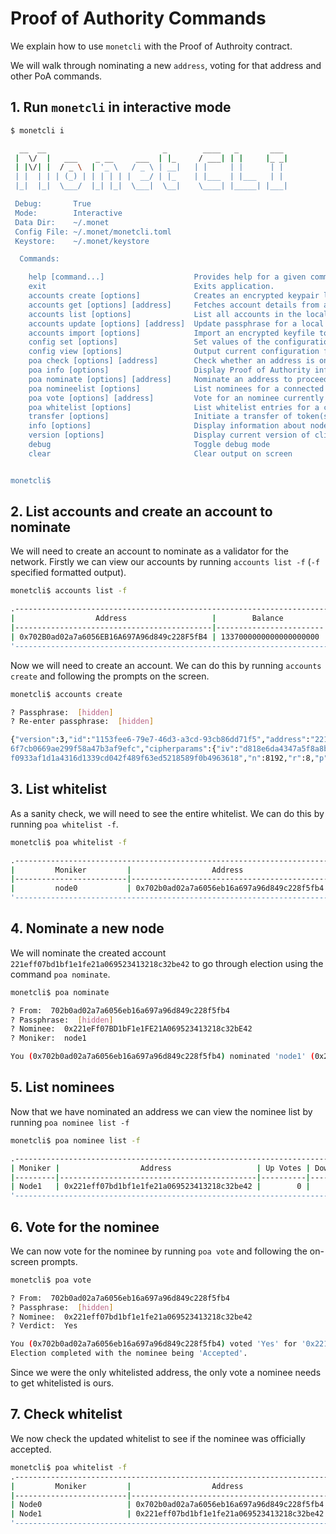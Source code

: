 # Proof of Authority Commands

We explain how to use `monetcli` with the Proof of Authroity contract.

We will walk through nominating a new `address`, voting for that address and other PoA commands.

## 1. Run `monetcli` in interactive mode

```bash
$ monetcli i

  __  __                          _        ____   _       ___
 |  \/  |   ___    _ __     ___  | |_     / ___| | |     |_ _|
 | |\/| |  / _ \  | '_ \   / _ \ | __|   | |     | |      | |
 | |  | | | (_) | | | | | |  __/ | |_    | |___  | |___   | |
 |_|  |_|  \___/  |_| |_|  \___|  \__|    \____| |_____| |___|

 Debug:       True
 Mode:        Interactive
 Data Dir:    ~/.monet
 Config File: ~/.monet/monetcli.toml
 Keystore:    ~/.monet/keystore

  Commands:

    help [command...]                    Provides help for a given command.
    exit                                 Exits application.
    accounts create [options]            Creates an encrypted keypair locally
    accounts get [options] [address]     Fetches account details from a connected node
    accounts list [options]              List all accounts in the local keystore directory
    accounts update [options] [address]  Update passphrase for a local account
    accounts import [options]            Import an encrypted keyfile to the keystore
    config set [options]                 Set values of the configuration inside the data directory
    config view [options]                Output current configuration file
    poa check [options] [address]        Check whether an address is on the whitelist
    poa info [options]                   Display Proof of Authority information
    poa nominate [options] [address]     Nominate an address to proceed to election
    poa nomineelist [options]            List nominees for a connected node
    poa vote [options] [address]         Vote for an nominee currently in election
    poa whitelist [options]              List whitelist entries for a connected node
    transfer [options]                   Initiate a transfer of token(s) to an address
    info [options]                       Display information about node
    version [options]                    Display current version of cli
    debug                                Toggle debug mode
    clear                                Clear output on screen


monetcli$
```

## 2. List accounts and create an account to nominate

We will need to create an account to nominate as a validator for the network. Firstly we can view our accounts by running `accounts list -f` (`-f` specified formatted output).

```bash
monetcli$ accounts list -f

.-----------------------------------------------------------------------------.
|                  Address                   |        Balance         | Nonce |
|--------------------------------------------|------------------------|-------|
| 0x702B0ad02a7a6056EB16A697A96d849c228F5fB4 | 1337000000000000000000 |     0 |
'-----------------------------------------------------------------------------'
```

Now we will need to create an account. We can do this by running `accounts create` and following the prompts on the screen.

```bash
monetcli$ accounts create

? Passphrase:  [hidden]
? Re-enter passphrase:  [hidden]

{"version":3,"id":"1153fee6-79e7-46d3-a3cd-93cb86dd71f5","address":"221eff07bd1bf1e1fe21a069523413218c32be42","crypto":{"ciphertext":"a672a0c40304717ac36fab3d69f3e07d7703
6f7cb0669ae299f58a47b3af9efc","cipherparams":{"iv":"d818e6da4347a5f8a8bf8a9ef7bc36b3"},"cipher":"aes-128-ctr","kdf":"scrypt","kdfparams":{"dklen":32,"salt":"0d50a248ac6ad
f0933af1d1a4316d1339cd042f489f63ed5218589f0b4963618","n":8192,"r":8,"p":1},"mac":"84168ff91a8191f37c738e93d8bec07226eccf2e1928e544cb2b35797d6ea125"}}
```

## 3. List whitelist

As a sanity check, we will need to see the entire whitelist. We can do this by running `poa whitelist -f`.

```bash
monetcli$ poa whitelist -f

.----------------------------------------------------------------------.
|         Moniker         |                  Address                   |
|-------------------------|--------------------------------------------|
|         node0           | 0x702b0ad02a7a6056eb16a697a96d849c228f5fb4 |
'----------------------------------------------------------------------'
```

## 4. Nominate a new node

We will nominate the created account `221eff07bd1bf1e1fe21a069523413218c32be42` to go through election using the command `poa nominate`.

```bash
monetcli$ poa nominate

? From:  702b0ad02a7a6056eb16a697a96d849c228f5fb4
? Passphrase:  [hidden]
? Nominee:  0x221eFf07BD1bF1e1FE21A069523413218c32bE42
? Moniker:  node1

You (0x702b0ad02a7a6056eb16a697a96d849c228f5fb4) nominated 'node1' (0x221eff07bd1bf1e1fe21a069523413218c32be42)
```

## 5. List nominees

Now that we have nominated an address we can view the nominee list by running `poa nominee list -f`

```bash
monetcli$ poa nominee list -f

.------------------------------------------------------------------------------.
| Moniker |                  Address                   | Up Votes | Down Votes |
|---------|--------------------------------------------|----------|------------|
| Node1   | 0x221eff07bd1bf1e1fe21a069523413218c32be42 |        0 |          0 |
'------------------------------------------------------------------------------'
```

## 6. Vote for the nominee

We can now vote for the nominee by running `poa vote` and following the on-screen prompts.

```bash
monetcli$ poa vote

? From:  702b0ad02a7a6056eb16a697a96d849c228f5fb4
? Passphrase:  [hidden]
? Nominee:  0x221eff07bd1bf1e1fe21a069523413218c32be42
? Verdict:  Yes

You (0x702b0ad02a7a6056eb16a697a96d849c228f5fb4) voted 'Yes' for '0x221eff07bd1bf1e1fe21a069523413218c32be42'.
Election completed with the nominee being 'Accepted'.
```

Since we were the only whitelisted address, the only vote a nominee needs to get whitelisted is ours.

## 7. Check whitelist

We now check the updated whitelist to see if the nominee was officially accepted.

```bash
monetcli$ poa whitelist -f
.----------------------------------------------------------------------.
|         Moniker         |                  Address                   |
|-------------------------|--------------------------------------------|
| Node0                   | 0x702b0ad02a7a6056eb16a697a96d849c228f5fb4 |
| Node1                   | 0x221eff07bd1bf1e1fe21a069523413218c32be42 |
'----------------------------------------------------------------------'
```
